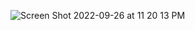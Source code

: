 ![Screen Shot 2022-09-26 at 11 20 13 PM](https://user-images.githubusercontent.com/113051612/192424269-901405c0-8eff-4bf6-8d08-893a21c20f85.png)
